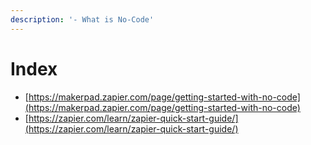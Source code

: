 ```yaml
---
description: '- What is No-Code'
---
```


# Index

* [https://makerpad.zapier.com/page/getting-started-with-no-code](https://makerpad.zapier.com/page/getting-started-with-no-code)
* [https://zapier.com/learn/zapier-quick-start-guide/](https://zapier.com/learn/zapier-quick-start-guide/)
